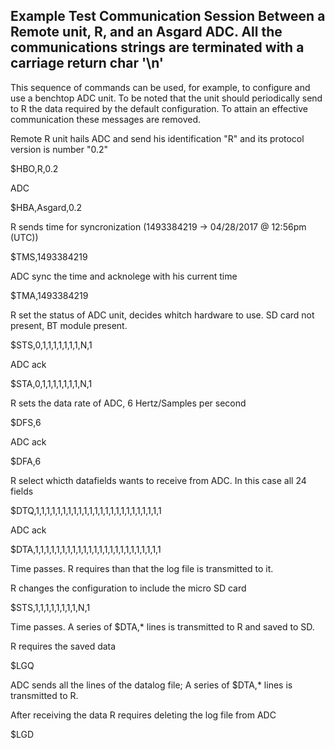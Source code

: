 ## Example Test Communication Session Between a Remote unit, R,  and an Asgard ADC. All the communications strings are terminated with a carriage return char '\n'

This sequence of commands can be used, for example, to configure and use a benchtop ADC unit. To be noted that the unit should periodically send to R the data required by the default configuration. To attain an effective communication these messages are removed.


Remote R unit hails ADC and send his identification "R" and its protocol version is number "0.2"

$HBO,R,0.2

ADC

$HBA,Asgard,0.2

R sends time for syncronization (1493384219 -> 04/28/2017 @ 12:56pm (UTC))

$TMS,1493384219

ADC sync the time and acknolege with his current time

$TMA,1493384219

R set the status of ADC unit, decides whitch hardware to use. SD card not present, BT module present.

$STS,0,1,1,1,1,1,1,1,N,1 

ADC ack

$STA,0,1,1,1,1,1,1,1,N,1 

R sets the data rate of ADC, 6 Hertz/Samples per second

$DFS,6

ADC ack

$DFA,6

R select whicth datafields wants to receive from ADC. In this case all 24 fields

$DTQ,1,1,1,1,1,1,1,1,1,1,1,1,1,1,1,1,1,1,1,1,1,1,1,1

ADC ack

$DTA,1,1,1,1,1,1,1,1,1,1,1,1,1,1,1,1,1,1,1,1,1,1,1,1

Time passes. R requires than that the log file is transmitted to it.

R changes the configuration to include the micro SD card

$STS,1,1,1,1,1,1,1,1,N,1 

Time passes. A series of $DTA,* lines is transmitted to R and saved to SD.


R requires the saved data

$LGQ

ADC sends all the lines of the datalog file; A series of $DTA,* lines is transmitted to R.

After receiving the data R requires deleting the log file from ADC

$LGD



